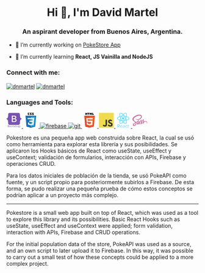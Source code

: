 <h1 align="center">Hi 👋, I'm David Martel</h1>
<h3 align="center">An aspirant developer from Buenos Aires, Argentina.</h3>

- 🔭 I’m currently working on [PokeStore App](https://dnmartel.github.io/ReactJS-Coder/)

- 🌱 I’m currently learning **React, JS Vainilla and NodeJS**

<h3 align="left">Connect with me:</h3>
<p align="left">
<a href="https://twitter.com/dnmartel" target="blank"><img align="center" src="https://raw.githubusercontent.com/rahuldkjain/github-profile-readme-generator/master/src/images/icons/Social/twitter.svg" alt="dnmartel" height="30" width="40" /></a>
<a href="https://linkedin.com/in/dnmartel" target="blank"><img align="center" src="https://raw.githubusercontent.com/rahuldkjain/github-profile-readme-generator/master/src/images/icons/Social/linked-in-alt.svg" alt="dnmartel" height="30" width="40" /></a>
</p>

<h3 align="left">Languages and Tools:</h3>
<p align="left"> <a href="https://getbootstrap.com" target="_blank" rel="noreferrer"> <img src="https://raw.githubusercontent.com/devicons/devicon/master/icons/bootstrap/bootstrap-plain-wordmark.svg" alt="bootstrap" width="40" height="40"/> </a> <a href="https://www.w3schools.com/css/" target="_blank" rel="noreferrer"> <img src="https://raw.githubusercontent.com/devicons/devicon/master/icons/css3/css3-original-wordmark.svg" alt="css3" width="40" height="40"/> </a> <a href="https://firebase.google.com/" target="_blank" rel="noreferrer"> <img src="https://www.vectorlogo.zone/logos/firebase/firebase-icon.svg" alt="firebase" width="40" height="40"/> </a> <a href="https://git-scm.com/" target="_blank" rel="noreferrer"> <img src="https://www.vectorlogo.zone/logos/git-scm/git-scm-icon.svg" alt="git" width="40" height="40"/> </a> <a href="https://www.w3.org/html/" target="_blank" rel="noreferrer"> <img src="https://raw.githubusercontent.com/devicons/devicon/master/icons/html5/html5-original-wordmark.svg" alt="html5" width="40" height="40"/> </a> <a href="https://developer.mozilla.org/en-US/docs/Web/JavaScript" target="_blank" rel="noreferrer"> <img src="https://raw.githubusercontent.com/devicons/devicon/master/icons/javascript/javascript-original.svg" alt="javascript" width="40" height="40"/> </a> <a href="https://reactjs.org/" target="_blank" rel="noreferrer"> <img src="https://raw.githubusercontent.com/devicons/devicon/master/icons/react/react-original-wordmark.svg" alt="react" width="40" height="40"/> </a> <a href="https://sass-lang.com" target="_blank" rel="noreferrer"> <img src="https://raw.githubusercontent.com/devicons/devicon/master/icons/sass/sass-original.svg" alt="sass" width="40" height="40"/> </a> </p>



<p>Pokestore es una pequeña app web construida sobre React, la cual se usó como herramienta para explorar esta librería y sus posibilidades. Se aplicaron los Hooks básicos de React como useState, useEffect y useContext; validación de formularios, interacción con APIs, Firebase y operaciones CRUD.

Para los datos iniciales de población de la tienda, se usó PokeAPI como fuente, y un script propio para posteriormente subirlos a Firebase. De esta forma, se pudo realizar una pequeña prueba de cómo estos conceptos se podrían aplicar a un proyecto más complejo.</p>

<hr>

<p>Pokestore is a small web app built on top of React, which was used as a tool to explore this library and its possibilities. Basic React Hooks such as useState, useEffect and useContext were applied; form validation, interaction with APIs, Firebase and CRUD operations.

For the initial population data of the store, PokeAPI was used as a source, and an own script to later upload it to Firebase. In this way, it was possible to carry out a small test of how these concepts could be applied to a more complex project.</p>
